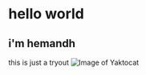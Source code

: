 # hello world
## i'm hemandh 
this is just a tryout
![Image of Yaktocat](https://octodex.github.com/images/yaktocat.png)
